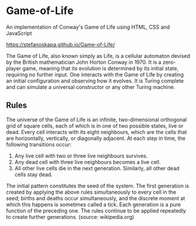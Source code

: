 # Game-of-Life
An implementation of Conway's Game of Life using HTML, CSS and JavaScript

https://stefanoskapa.github.io/Game-of-Life/


The Game of Life, also known simply as Life, is a cellular automaton devised 
by the British mathematician John Horton Conway in 1970. It is a zero-player 
game, meaning that its evolution is determined by its initial state, requiring 
no further input. One interacts with the Game of Life by creating an initial 
configuration and observing how it evolves. It is Turing complete and can 
simulate a universal constructor or any other Turing machine.

## Rules
The universe of the Game of Life is an infinite, two-dimensional orthogonal 
grid of square cells, each of which is in one of two possible states, live 
or dead. Every cell interacts with its eight neighbours, which are the cells 
that are horizontally, vertically, or diagonally adjacent. At each step in 
time, the following transitions occur:

1) Any live cell with two or three live neighbours survives.
2) Any dead cell with three live neighbours becomes a live cell.
3) All other live cells die in the next generation. Similarly, all other dead cells stay dead.

The initial pattern constitutes the seed of the system. The first generation is created by applying the above rules simultaneously to every cell in the seed; births and deaths occur simultaneously, and the discrete moment at which this happens is sometimes called a tick. Each generation is a pure function of the preceding one. The rules continue to be applied repeatedly to create further generations.
(source: wikipedia.org)


